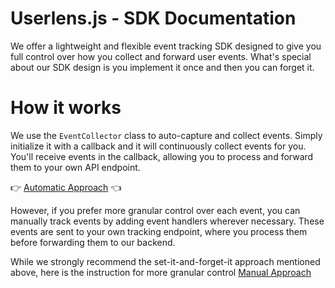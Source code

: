 # Userlens.js - SDK Documentation
We offer a lightweight and flexible event tracking SDK designed to give you full control over how you collect and forward user events.
What's special about our SDK design is you implement it once and then you can forget it.

# How it works
We use the `EventCollector` class to auto-capture and collect events. Simply initialize it with a callback and it will continuously collect events for you. You'll receive events in the callback, allowing you to process and forward them to your own API endpoint. 

👉 [Automatic Approach](./AutomaticApproach.md) 👈

However, if you prefer more granular control over each event, you can manually track events by adding event handlers wherever necessary. These events are sent to your own tracking endpoint, where you process them before forwarding them to our backend. 

While we strongly recommend the set-it-and-forget-it approach mentioned above, here is the instruction for more granular control [Manual Approach](./ManualApproach.md)
